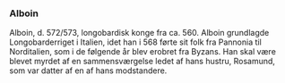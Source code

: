 ### Alboin


Alboin, d. 572/573, longobardisk konge fra ca. 560. Alboin grundlagde Longobarderriget i Italien, idet han i 568 førte sit folk fra Pannonia til Norditalien, som i de følgende år blev erobret fra Byzans. Han skal være blevet myrdet af en sammensværgelse ledet af hans hustru, Rosamund, som var datter af en af hans modstandere.